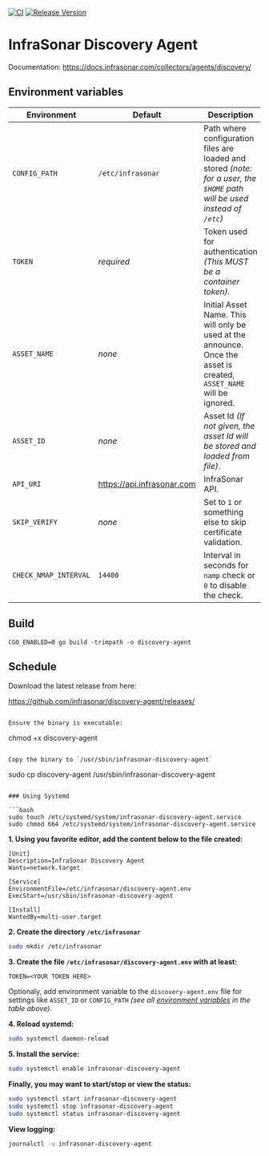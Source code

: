 [![CI](https://github.com/infrasonar/discovery-agent/workflows/CI/badge.svg)](https://github.com/infrasonar/discovery-agent/actions)
[![Release Version](https://img.shields.io/github/release/infrasonar/discovery-agent)](https://github.com/infrasonar/discovery-agent/releases)

# InfraSonar Discovery Agent

Documentation: https://docs.infrasonar.com/collectors/agents/discovery/

## Environment variables

Environment                 | Default                               | Description
----------------------------|---------------------------------------|-------------------
`CONFIG_PATH`       		| `/etc/infrasonar` 			        | Path where configuration files are loaded and stored _(note: for a user, the `$HOME` path will be used instead of `/etc`)_
`TOKEN`                     | _required_                            | Token used for authentication _(This MUST be a container token)_.
`ASSET_NAME`                | _none_                                | Initial Asset Name. This will only be used at the announce. Once the asset is created, `ASSET_NAME` will be ignored.
`ASSET_ID`                  | _none_                                | Asset Id _(If not given, the asset Id will be stored and loaded from file)_.
`API_URI`                   | https://api.infrasonar.com            | InfraSonar API.
`SKIP_VERIFY`				| _none_						        | Set to `1` or something else to skip certificate validation.
`CHECK_NMAP_INTERVAL`       | `14400`                               | Interval in seconds for `namp` check or `0` to disable the check.

## Build
```
CGO_ENABLED=0 go build -trimpath -o discovery-agent
```

## Schedule

Download the latest release from here:

https://github.com/infrasonar/discovery-agent/releases/
```

Ensure the binary is executable:
```
chmod +x discovery-agent
```

Copy the binary to `/usr/sbin/infrasonar-discovery-agent`

```
sudo cp discovery-agent /usr/sbin/infrasonar-discovery-agent
```

### Using Systemd

```bash
sudo touch /etc/systemd/system/infrasonar-discovery-agent.service
sudo chmod 664 /etc/systemd/system/infrasonar-discovery-agent.service
```

**1. Using you favorite editor, add the content below to the file created:**

```
[Unit]
Description=InfraSonar Discovery Agent
Wants=network.target

[Service]
EnvironmentFile=/etc/infrasonar/discovery-agent.env
ExecStart=/usr/sbin/infrasonar-discovery-agent

[Install]
WantedBy=multi-user.target
```

**2. Create the directory `/etc/infrasonar`**

```bash
sudo mkdir /etc/infrasonar
```

**3. Create the file `/etc/infrasonar/discovery-agent.env` with at least:**

```
TOKEN=<YOUR TOKEN HERE>
```

Optionaly, add environment variable to the `discovery-agent.env` file for settings like `ASSET_ID` or `CONFIG_PATH` _(see all [environment variables](#environment-variables) in the table above)_.

**4. Reload systemd:**

```bash
sudo systemctl daemon-reload
```

**5. Install the service:**

```bash
sudo systemctl enable infrasonar-discovery-agent
```

**Finally, you may want to start/stop or view the status:**
```bash
sudo systemctl start infrasonar-discovery-agent
sudo systemctl stop infrasonar-discovery-agent
sudo systemctl status infrasonar-discovery-agent
```

**View logging:**
```bash
journalctl -u infrasonar-discovery-agent
```
